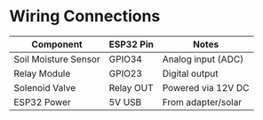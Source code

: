 # Wiring Connections

| Component            | ESP32 Pin | Notes              |
|----------------------|-----------|--------------------|
| Soil Moisture Sensor | GPIO34    | Analog input (ADC) |
| Relay Module         | GPIO23    | Digital output     |
| Solenoid Valve       | Relay OUT | Powered via 12V DC |
| ESP32 Power          | 5V USB    | From adapter/solar |
